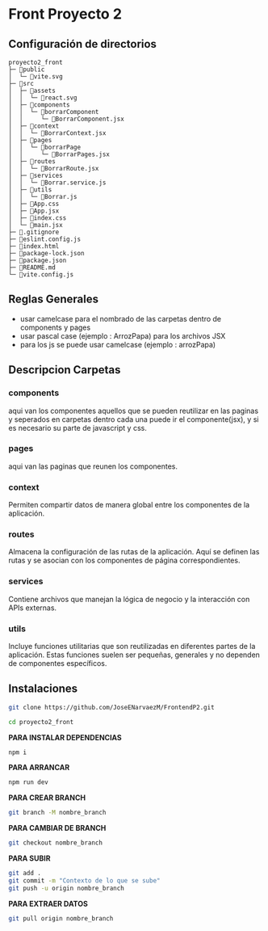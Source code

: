 
# Front Proyecto 2
## Configuración de directorios
```
proyecto2_front
├─ 📁public
│  └─ 📄vite.svg
├─ 📁src
│  ├─ 📁assets
│  │  └─ 📄react.svg
│  ├─ 📁components
│  │  └─ 📁borrarComponent
│  │     └─ 📄BorrarComponent.jsx
│  ├─ 📁context
│  │  └─ 📄BorrarContext.jsx
│  ├─ 📁pages
│  │  └─ 📁borrarPage
│  │     └─ 📄BorrarPages.jsx
│  ├─ 📁routes
│  │  └─ 📄BorrarRoute.jsx
│  ├─ 📁services
│  │  └─ 📄Borrar.service.js
│  ├─ 📁utils
│  │  └─ 📄Borrar.js
│  ├─ 📄App.css
│  ├─ 📄App.jsx
│  ├─ 📄index.css
│  └─ 📄main.jsx
├─ 📄.gitignore
├─ 📄eslint.config.js
├─ 📄index.html
├─ 📄package-lock.json
├─ 📄package.json
├─ 📄README.md
└─ 📄vite.config.js
```
## Reglas Generales 
- usar camelcase para el nombrado de las carpetas dentro de components y pages
- usar pascal case (ejemplo : ArrozPapa) para los archivos JSX
- para los js se puede usar camelcase (ejemplo : arrozPapa)
## Descripcion Carpetas
### components
aqui van los componentes aquellos que se pueden reutilizar en las paginas y seperados en carpetas
dentro cada una puede ir el componente(jsx), y si es necesario su parte de javascript y css.
### pages
aqui van las paginas que reunen los componentes.
### context
Permiten compartir datos de manera global entre los componentes de la aplicación.
### routes
Almacena la configuración de las rutas de la aplicación. Aquí se definen las rutas y se asocian con los componentes de página correspondientes.
### services
Contiene archivos que manejan la lógica de negocio y la interacción con APIs externas.
### utils 
Incluye funciones utilitarias que son reutilizadas en diferentes partes de la aplicación. Estas funciones suelen ser pequeñas, generales y no dependen de componentes específicos.


## Instalaciones
```bash
git clone https://github.com/JoseENarvaezM/FrontendP2.git
```
```bash
cd proyecto2_front
```
**PARA INSTALAR DEPENDENCIAS**
```bash
npm i
```
**PARA ARRANCAR**
```bash
npm run dev
```
**PARA CREAR BRANCH**
```bash
git branch -M nombre_branch
```
**PARA CAMBIAR DE BRANCH**
```bash
git checkout nombre_branch
```
**PARA SUBIR**
```bash
git add . 
git commit -m "Contexto de lo que se sube"  
git push -u origin nombre_branch
```
**PARA EXTRAER DATOS**
```bash
git pull origin nombre_branch
```